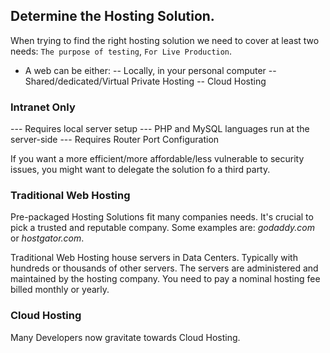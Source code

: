 ## Determine the Hosting Solution.

When trying to find the right hosting solution we need to cover at least two needs: `The purpose of testing`, `For Live Production`.

- A web can be either:
  -- Locally, in your personal computer
  -- Shared/dedicated/Virtual Private Hosting
  -- Cloud Hosting

### Intranet Only

--- Requires local server setup
--- PHP and MySQL languages run at the server-side
--- Requires Router Port Configuration

If you want a more efficient/more affordable/less vulnerable to security issues, you might want to delegate the solution fo a third party.

### Traditional Web Hosting

Pre-packaged Hosting Solutions fit many companies needs. It's crucial to pick a trusted and reputable company. Some examples are: _godaddy.com_ or _hostgator.com_.

Traditional Web Hosting house servers in Data Centers. Typically with hundreds or thousands of other servers. The servers are administered and maintained by the hosting company. You need to pay a nominal hosting fee billed monthly or yearly.

### Cloud Hosting

Many Developers now gravitate towards Cloud Hosting.
